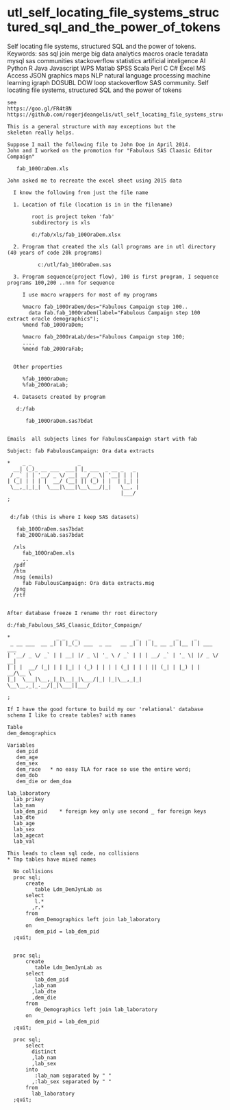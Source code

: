 # utl_self_locating_file_systems_structured_sql_and_the_power_of_tokens
Self locating file systems, structured SQL and the power of tokens. Keywords: sas sql join merge big data analytics macros oracle teradata mysql sas communities stackoverflow statistics artificial inteligence AI Python R Java Javascript WPS Matlab SPSS Scala Perl C C# Excel MS Access JSON graphics maps NLP natural language processing machine learning igraph DOSUBL DOW loop stackoverflow SAS community.
    Self locating file systems, structured SQL and the power of tokens

    see
    https://goo.gl/FR4t8N
    https://github.com/rogerjdeangelis/utl_self_locating_file_systems_structured_sql_and_the_power_of_tokens

    This is a general structure with may exceptions but the
    skeleton really helps.

    Suppose I mail the following file to John Doe in April 2014.
    John and I worked on the promotion for "Fabulous SAS Claasic Editor Compaign"

       fab_100OraDem.xls

    John asked me to recreate the excel sheet using 2015 data

      I know the following from just the file name

      1. Location of file (location is in in the filename)

            root is project token 'fab'
            subdirectory is xls

            d:/fab/xls/fab_100OraDem.xlsx

      2. Program that created the xls (all programs are in utl directory (40 years of code 20k programs)

              c:/utl/fab_100OraDem.sas

      3. Program sequence(project flow), 100 is first program, I sequence programs 100,200 ..nnn for sequence

         I use macro wrappers for most of my programs

         %macro fab_100OraDem/des="Fabulous Campaign step 100..
           data fab.fab_100OraDem(label="Fabulous Campaign step 100 extract oracle demographics");
         %mend fab_100OraDem;

         %macro fab_200OraLab/des="Fabulous Campaign step 100;
         ....
         %mend fab_200OraFab;


      Other properties

         %fab_100OraDem;
         %fab_200OraLab;

      4. Datasets created by program

       d:/fab

          fab_100OraDem.sas7bdat


    Emails  all subjects lines for FabulousCampaign start with fab

    Subject: fab FabulousCampaign: Ora data extracts

    *    _ _               _
      __| (_)_ __ ___  ___| |_ ___  _ __ _   _
     / _` | | '__/ _ \/ __| __/ _ \| '__| | | |
    | (_| | | | |  __/ (__| || (_) | |  | |_| |
     \__,_|_|_|  \___|\___|\__\___/|_|   \__, |
                                         |___/
    ;


     d:/fab (this is where I keep SAS datasets)

       fab_100OraDem.sas7bdat
       fab_200OraLab.sas7bdat

      /xls
         fab_100OraDem.xls
         ..
      /pdf
      /htm
      /msg (emails)
         fab FabulousCampaign: Ora data extracts.msg
      /png
      /rtf


    After database freeze I rename thr root directory

    d:/fab_Fabulous_SAS_Claasic_Editor_Compaign/

    *               _ _   _                   _   _        _     _
     _ __ ___  __ _| | |_(_) ___  _ __   __ _| | | |_ __ _| |__ | | ___  ___
    | '__/ _ \/ _` | | __| |/ _ \| '_ \ / _` | | | __/ _` | '_ \| |/ _ \/ __|
    | | |  __/ (_| | | |_| | (_) | | | | (_| | | | || (_| | |_) | |  __/\__ \
    |_|  \___|\__,_|_|\__|_|\___/|_| |_|\__,_|_|  \__\__,_|_.__/|_|\___||___/

    ;

    If I have the good fortune to build my our 'relational' database schema I like to create tables? with names

    Table
    dem_demographics

    Variables
       dem_pid
       dem_age
       dem_sex
       dem_race   * no easy TLA for race so use the entire word;
       dem_dob
       dem_die or dem_doa

    lab_laboratory
      lab_prikey
      lab_nam
      lab_dem_pid    * foreign key only use second _ for foreign keys
      lab_dte
      lab_age
      lab_sex
      lab_agecat
      lab_val

    This leads to clean sql code, no collisions
    * Tmp tables have mixed names

      No collisions
      proc sql;
          create
             table Ldm_DemJynLab as
          select
             l.*
            ,r.*
          from
             dem_Demographics left join lab_laboratory
          on
             dem_pid = lab_dem_pid
      ;quit;


      proc sql;
          create
             table Ldm_DemJynLab as
          select
             lab_dem_pid
            ,lab_nam
            ,lab_dte
            ,dem_die
          from
             de_Demographics left join lab_laboratory
          on
             dem_pid = lab_dem_pid
      ;quit;

      proc sql;
          select
            distinct
            ,lab_nam
            ,lab_sex
          into
             :lab_nam separated by " "
            ,:lab_sex separated by " "
          from
            lab_laboratory
      ;quit;

